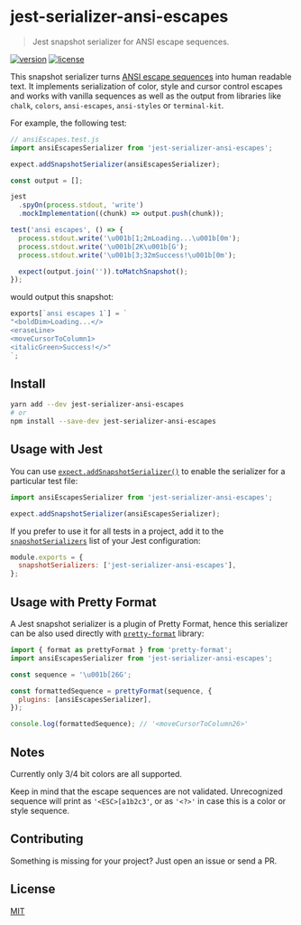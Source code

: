 # jest-serializer-ansi-escapes

> Jest snapshot serializer for ANSI escape sequences.

[![version](https://img.shields.io/npm/v/jest-serializer-ansi-escapes.svg)](https://npmjs.com/package/jest-serializer-ansi-escapes)
[![license](https://img.shields.io/github/license/mrazauskas/jest-serializer-ansi-escapes.svg)](https://github.com/mrazauskas/jest-serializer-ansi-escapes/blob/main/LICENSE.md)

This snapshot serializer turns [ANSI escape sequences](https://en.wikipedia.org/wiki/ANSI_escape_code) into human readable text. It implements serialization of color, style and cursor control escapes and works with vanilla sequences as well as the output from libraries like `chalk`, `colors`, `ansi-escapes`, `ansi-styles` or `terminal-kit`.

For example, the following test:

```js
// ansiEscapes.test.js
import ansiEscapesSerializer from 'jest-serializer-ansi-escapes';

expect.addSnapshotSerializer(ansiEscapesSerializer);

const output = [];

jest
  .spyOn(process.stdout, 'write')
  .mockImplementation((chunk) => output.push(chunk));

test('ansi escapes', () => {
  process.stdout.write('\u001b[1;2mLoading...\u001b[0m');
  process.stdout.write('\u001b[2K\u001b[G');
  process.stdout.write('\u001b[3;32mSuccess!\u001b[0m');

  expect(output.join('')).toMatchSnapshot();
});
```

would output this snapshot:

```js
exports[`ansi escapes 1`] = `
"<boldDim>Loading...</>
<eraseLine>
<moveCursorToColumn1>
<italicGreen>Success!</>"
`;
```

## Install

```bash
yarn add --dev jest-serializer-ansi-escapes
# or
npm install --save-dev jest-serializer-ansi-escapes
```

## Usage with Jest

You can use [`expect.addSnapshotSerializer()`](https://jestjs.io/docs/expect#expectaddsnapshotserializerserializer) to enable the serializer for a particular test file:

```js
import ansiEscapesSerializer from 'jest-serializer-ansi-escapes';

expect.addSnapshotSerializer(ansiEscapesSerializer);
```

If you prefer to use it for all tests in a project, add it to the [`snapshotSerializers`](https://jestjs.io/docs/configuration#snapshotserializers-arraystring) list of your Jest configuration:

```js
module.exports = {
  snapshotSerializers: ['jest-serializer-ansi-escapes'],
};
```

## Usage with Pretty Format

A Jest snapshot serializer is a plugin of Pretty Format, hence this serializer can be also used directly with [`pretty-format`](https://github.com/facebook/jest/tree/main/packages/pretty-format) library:

```js
import { format as prettyFormat } from 'pretty-format';
import ansiEscapesSerializer from 'jest-serializer-ansi-escapes';

const sequence = '\u001b[26G';

const formattedSequence = prettyFormat(sequence, {
  plugins: [ansiEscapesSerializer],
});

console.log(formattedSequence); // '<moveCursorToColumn26>'
```

## Notes

Currently only 3/4 bit colors are all supported.

Keep in mind that the escape sequences are not validated. Unrecognized sequence will print as `'<ESC>[a1b2c3'`, or as `'<?>'` in case this is a color or style sequence.

## Contributing

Something is missing for your project? Just open an issue or send a PR.

## License

[MIT](https://github.com/mrazauskas/jest-serializer-ansi-escapes/blob/main/LICENSE.md)
